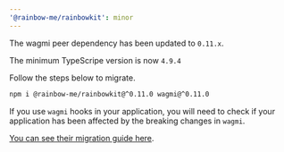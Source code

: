 ```yaml
---
'@rainbow-me/rainbowkit': minor
---
```


The wagmi peer dependency has been updated to `0.11.x`.

The minimum TypeScripe version is now `4.9.4`

Follow the steps below to migrate.

```bash
npm i @rainbow-me/rainbowkit@^0.11.0 wagmi@^0.11.0
```

If you use `wagmi` hooks in your application, you will need to check if your application has been affected by the breaking changes in `wagmi`.

[You can see their migration guide here](https://wagmi.sh/react/migration-guide#011x-breaking-changes).

